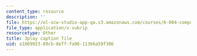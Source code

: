 ```yaml
---
content_type: resource
description: ''
file: https://ol-ocw-studio-app-qa.s3.amazonaws.com/courses/6-004-computation-structures-spring-2017/a186992389cb8efffa9611366a59f306_VHVsCE9XmQk.srt
file_type: application/x-subrip
resourcetype: Other
title: 3play caption file
uid: a1869923-89cb-8eff-fa96-11366a59f306
---
```

